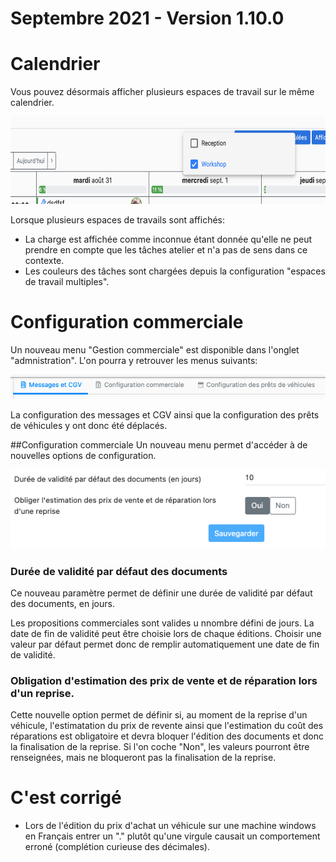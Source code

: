 # Septembre 2021 - Version 1.10.0

# Calendrier

Vous pouvez désormais afficher plusieurs espaces de travail sur le même calendrier.

<img src="https://raw.githubusercontent.com/gear-group/release-notes/master/release-notes/1.10.0/multiple-workspaces.png" height="140"/>

Lorsque plusieurs espaces de travails sont affichés:

- La charge est affichée comme inconnue étant donnée qu'elle ne peut prendre en compte que les tâches atelier et n'a pas de sens dans ce contexte.
- Les couleurs des tâches sont chargées depuis la configuration "espaces de travail multiples".

# Configuration commerciale
Un nouveau menu "Gestion commerciale" est disponible dans l'onglet "admnistration".
L'on pourra y retrouver les menus suivants:

<img src="https://raw.githubusercontent.com/gear-group/release-notes/master/release-notes/1.10.0/commercial_config.png"/>

La configuration des messages et CGV ainsi que la configuration des prêts de véhicules y ont donc été déplacés.

##Configuration commerciale
Un nouveau menu permet d'accéder à de nouvelles options de configuration.

<img src="https://raw.githubusercontent.com/gear-group/release-notes/master/release-notes/1.10.0/commercial_config_tab.png"/>

### Durée de validité par défaut des documents
Ce nouveau paramètre permet de définir une durée de validité par défaut des documents, en jours.

Les propositions commerciales sont valides u nnombre défini de jours. La date  de fin de validité peut être choisie lors de chaque éditions. 
Choisir une valeur par défaut permet donc de remplir automatiquement une date de fin de validité.

### Obligation d'estimation des prix de vente et de réparation lors d'un reprise.
Cette nouvelle option permet de définir si, au moment de la reprise d'un véhicule, l'estimatation du prix de revente ainsi que 
l'estimation du coût des réparations est obligatoire et devra bloquer l'édition des documents et donc la finalisation de la reprise.
Si l'on coche "Non", les valeurs pourront être renseignées, mais ne bloqueront pas la finalisation de la reprise.

# C'est corrigé

- Lors de l'édition du prix d'achat un véhicule sur une machine windows en Français entrer un "." plutôt qu'une virgule causait un comportement erroné (complétion curieuse des décimales).
